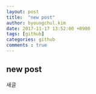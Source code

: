 ```yaml
---
layout: post
title:  "new post"
author: byoungchul.kim
date: 2017-11-17 13:52:00 +0900
tags: [github]
categories: github
comments : true
---
```


  ## new post

  새글
